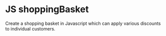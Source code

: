# JS shoppingBasket

Create a shopping basket in Javascript which can apply various discounts to individual customers.

